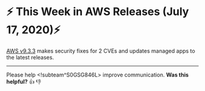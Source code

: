 # :zap: This Week in AWS Releases (July 17, 2020):zap:

[AWS v9.3.3](https://github.com/giantswarm/releases/tree/master/aws/v9.3.4) makes security fixes for 2 CVEs and updates managed apps to the latest releases.


---

Please help <!subteam^S0GSG846L> improve communication. **Was this helpful?** :thumbsup: :thumbsdown:
